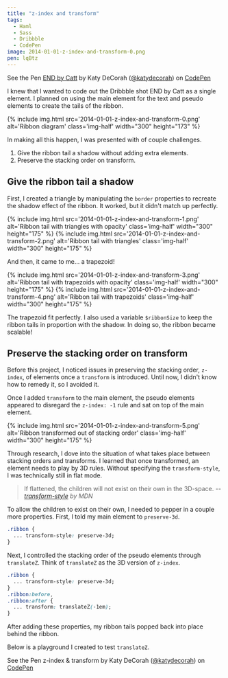 ```yaml
---
title: "z-index and transform"
tags:
  - Haml
  - Sass
  - Dribbble
  - CodePen
image: 2014-01-01-z-index-and-transform-0.png
pen: lqBtz
---
```


<p data-height="400" data-theme-id="97" data-slug-hash="lqBtz" data-user="katydecorah" data-default-tab="result" class='codepen'>See the Pen <a href='http://codepen.io/katydecorah/pen/lqBtz'>END by Catt</a> by Katy DeCorah (<a href='http://codepen.io/katydecorah'>@katydecorah</a>) on <a href='http://codepen.io'>CodePen</a></p>

I knew that I wanted to code out the Dribbble shot END by Catt as a single element. I planned on using the main element for the text and pseudo elements to create the tails of the ribbon.

{% include img.html src='2014-01-01-z-index-and-transform-0.png' alt='Ribbon diagram' class='img-half' width="300" height="173" %}

In making all this happen, I was presented with of couple challenges.

1. Give the ribbon tail a shadow without adding extra elements.
2. Preserve the stacking order on transform.

## Give the ribbon tail a shadow

First, I created a triangle by manipulating the `border` properties to recreate the shadow effect of the ribbon. It worked, but it didn't match up perfectly.

{% include img.html src='2014-01-01-z-index-and-transform-1.png' alt='Ribbon tail with triangles with opacity' class='img-half' width="300" height="175" %}
{% include img.html src='2014-01-01-z-index-and-transform-2.png' alt='Ribbon tail with triangles' class='img-half' width="300" height="175" %}

And then, it came to me&hellip; a trapezoid!

{% include img.html src='2014-01-01-z-index-and-transform-3.png' alt='Ribbon tail with trapezoids with opacity' class='img-half' width="300" height="175" %}
{% include img.html src='2014-01-01-z-index-and-transform-4.png' alt='Ribbon tail with trapezoids' class='img-half' width="300" height="175" %}

The trapezoid fit perfectly. I also used a variable `$ribbonSize` to keep the ribbon tails in proportion with the shadow. In doing so, the ribbon became scalable!

## Preserve the stacking order on transform

Before this project, I noticed issues in preserving the stacking order, `z-index`, of elements once a `transform` is introduced. Until now, I didn't know how to remedy it, so I avoided it.

Once I added `transform` to the main element, the pseudo elements appeared to disregard the `z-index: -1` rule and sat on top of the main element.

{% include img.html src='2014-01-01-z-index-and-transform-5.png' alt='Ribbon transformed out of stacking order' class='img-half' width="300" height="175" %}

Through research, I dove into the situation of what takes place between stacking orders and transforms. I learned that once transformed, an element needs to play by 3D rules. Without specifying the `transform-style`, I was technically still in flat mode.

> If flattened, the children will not exist on their own in the 3D-space.
> <cite>-- <a href="https://developer.mozilla.org/en-US/docs/Web/CSS/transform-style">transform-style</a> by MDN</cite>

To allow the children to exist on their own, I needed to pepper in a couple more properties. First, I told my main element to `preserve-3d`.

```css
.ribbon {
  ... transform-style: preserve-3d;
}
```

Next, I controlled the stacking order of the pseudo elements through `translateZ`. Think of `translateZ` as the 3D version of `z-index`.

```css
.ribbon {
  ... transform-style: preserve-3d;
}
.ribbon:before,
.ribbon:after {
  ... transform: translateZ(-1em);
}
```

After adding these properties, my ribbon tails popped back into place behind the ribbon.

Below is a playground I created to test `translateZ`.

<p data-height="375" data-theme-id="97" data-slug-hash="lKkAF" data-user="katydecorah" data-default-tab="result" class='codepen'>See the Pen z-index &amp; transform by Katy DeCorah (<a href='http://codepen.io/katydecorah'>@katydecorah</a>) on <a href='http://codepen.io'>CodePen</a></p>
